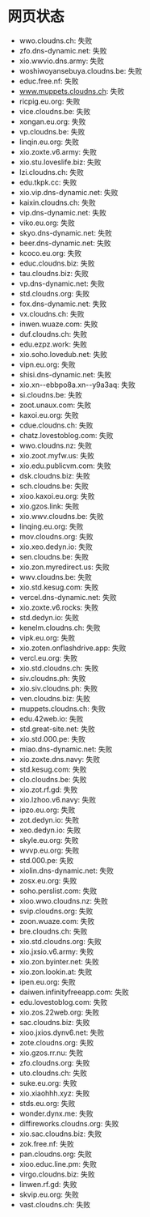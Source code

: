 # 网页状态
- wwo.cloudns.ch: 失败
- zfo.dns-dynamic.net: 失败
- xio.wwvio.dns.army: 失败
- woshiwoyansebuya.cloudns.be: 失败
- educ.free.nf: 失败
- www.muppets.cloudns.ch: 失败
- ricpig.eu.org: 失败
- vice.cloudns.be: 失败
- xongan.eu.org: 失败
- vp.cloudns.be: 失败
- linqin.eu.org: 失败
- xio.zoxte.v6.army: 失败
- xio.stu.loveslife.biz: 失败
- lzi.cloudns.ch: 失败
- edu.tkpk.cc: 失败
- xio.vip.dns-dynamic.net: 失败
- kaixin.cloudns.ch: 失败
- vip.dns-dynamic.net: 失败
- viko.eu.org: 失败
- skyo.dns-dynamic.net: 失败
- beer.dns-dynamic.net: 失败
- kcoco.eu.org: 失败
- educ.cloudns.biz: 失败
- tau.cloudns.biz: 失败
- vp.dns-dynamic.net: 失败
- std.cloudns.org: 失败
- fox.dns-dynamic.net: 失败
- vx.cloudns.ch: 失败
- inwen.wuaze.com: 失败
- duf.cloudns.ch: 失败
- edu.ezpz.work: 失败
- xio.soho.lovedub.net: 失败
- vipn.eu.org: 失败
- shisi.dns-dynamic.net: 失败
- xio.xn--ebbpo8a.xn--y9a3aq: 失败
- si.cloudns.be: 失败
- zoot.unaux.com: 失败
- kaxoi.eu.org: 失败
- cdue.cloudns.ch: 失败
- chatz.lovestoblog.com: 失败
- wwo.cloudns.nz: 失败
- xio.zoot.myfw.us: 失败
- xio.edu.publicvm.com: 失败
- dsk.cloudns.biz: 失败
- sch.cloudns.be: 失败
- xioo.kaxoi.eu.org: 失败
- xio.gzos.link: 失败
- xio.wwv.cloudns.be: 失败
- linqing.eu.org: 失败
- mov.cloudns.org: 失败
- xio.xeo.dedyn.io: 失败
- sen.cloudns.be: 失败
- xio.zon.myredirect.us: 失败
- wwv.cloudns.be: 失败
- xio.std.kesug.com: 失败
- vercel.dns-dynamic.net: 失败
- xio.zoxte.v6.rocks: 失败
- std.dedyn.io: 失败
- kenelm.cloudns.ch: 失败
- vipk.eu.org: 失败
- xio.zoten.onflashdrive.app: 失败
- vercl.eu.org: 失败
- xio.std.cloudns.ch: 失败
- siv.cloudns.ph: 失败
- xio.siv.cloudns.ph: 失败
- ven.cloudns.biz: 失败
- muppets.cloudns.ch: 失败
- edu.42web.io: 失败
- std.great-site.net: 失败
- xio.std.000.pe: 失败
- miao.dns-dynamic.net: 失败
- xio.zoxte.dns.navy: 失败
- std.kesug.com: 失败
- clo.cloudns.be: 失败
- xio.zot.rf.gd: 失败
- xio.lzhoo.v6.navy: 失败
- ipzo.eu.org: 失败
- zot.dedyn.io: 失败
- xeo.dedyn.io: 失败
- skyle.eu.org: 失败
- wvvp.eu.org: 失败
- std.000.pe: 失败
- xiolin.dns-dynamic.net: 失败
- zosx.eu.org: 失败
- soho.perslist.com: 失败
- xioo.wwo.cloudns.nz: 失败
- svip.cloudns.org: 失败
- zoon.wuaze.com: 失败
- bre.cloudns.ch: 失败
- xio.std.cloudns.org: 失败
- xio.jxsio.v6.army: 失败
- xio.zon.byinter.net: 失败
- xio.zon.lookin.at: 失败
- ipen.eu.org: 失败
- daiwen.infinityfreeapp.com: 失败
- edu.lovestoblog.com: 失败
- xio.zos.22web.org: 失败
- sac.cloudns.biz: 失败
- xioo.jxios.dynv6.net: 失败
- zote.cloudns.org: 失败
- xio.gzos.rr.nu: 失败
- zfo.cloudns.org: 失败
- uto.cloudns.ch: 失败
- suke.eu.org: 失败
- xio.xiaohhh.xyz: 失败
- stds.eu.org: 失败
- wonder.dynx.me: 失败
- diffireworks.cloudns.org: 失败
- xio.sac.cloudns.biz: 失败
- zok.free.nf: 失败
- pan.cloudns.org: 失败
- xioo.educ.line.pm: 失败
- virgo.cloudns.biz: 失败
- linwen.rf.gd: 失败
- skvip.eu.org: 失败
- vast.cloudns.ch: 失败
